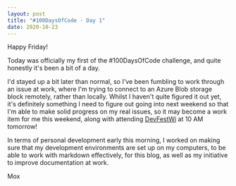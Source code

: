 ```yaml
---
layout: post
title: "#100DaysOfCode - Day 1"
date: 2020-10-23
---
```

Happy Friday!

Today was officially my first of the #100DaysOfCode challenge, and quite honestly it's been a bit of a day.

I'd stayed up a bit later than normal, so I've been fumbling to work through an issue at work, where I'm trying to connect to an Azure Blob storage block remotely, rather than locally. Whilst I haven't quite figured it out yet, it's definitely something I need to figure out going into next weekend so that I'm able to make solid progress on my real issues, so it may become a work item for me this weekend, along with attending [DevFestWi](https://devfestwi.com) at 10 AM tomorrow!

In terms of personal development early this morning, I worked on making sure that my development environments are set up on my computers, to be able to work with markdown effectively, for this blog, as well as my initiative to improve documentation at work.

Mox

